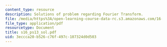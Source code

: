 ```yaml
---
content_type: resource
description: Solutions of problem regarding Fourier Transform.
file: /media/https%3A/open-learning-course-data-rc.s3.amazonaws.com/16-01-unified-engineering-i-ii-iii-iv-fall-2005-spring-2006/3eccca20b526c76f497c107324d0d503_s16_ps13_sol.pdf
file_type: application/pdf
resourcetype: Document
title: s16_ps13_sol.pdf
uid: 3eccca20-b526-c76f-497c-107324d0d503
---
```

